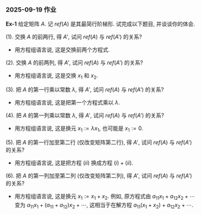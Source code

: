 ### 2025-09-19 作业

**Ex-1** 给定矩阵 $A$. 记 $ref(A)$ 是其最简行阶梯形. 试完成以下题目, 并谈谈你的体会.

(1). 交换 $A$ 的前两行, 得 $A'$, 试问 $ref(A)$ 与 $ref(A')$ 的关系?

- 用方程组语言说, 这是交换前两个方程式.

(2). 交换 $A$ 的前两列, 得 $A'$, 试问 $ref(A)$ 与 $ref(A')$ 的关系?

- 用方程组语言说, 这是交换 $x_1$ 和 $x_2$.

(3). 把 $A$ 的第一行乘以常数 $\lambda$, 得 $A'$, 试问 $ref(A)$ 与 $ref(A')$ 的关系?

- 用方程组语言说, 这是把第一个方程式乘以 $\lambda$.

(4). 把 $A$ 的第一列乘以常数 $\lambda$, 得 $A'$, 试问 $ref(A)$ 与 $ref(A')$ 的关系?

- 用方程组语言说, 这是换元 $x_1 := \lambda x_1$, 也可能是 $x_1 := 0$.

(5). 把 $A$ 的第一行加至第二行 (仅改变矩阵第二行), 得 $A'$, 试问 $ref(A)$ 与 $ref(A')$ 的关系?

- 用方程组语言说, 这是把方程 $(ii)$ 换成方程 $(i) + (ii)$.

(6). 把 $A$ 的第一列加至第二列 (仅改变矩阵第二列), 得 $A'$, 试问 $ref(A)$ 与 $ref(A')$ 的关系?

- 用方程组语言说, 这是换元 $x_1 := x_1 + x_2$. 例如, 原方程式由  $a_{11}x_1 +  a_{12}x_2  + \cdots$ 变为 $a_{11}x_1 + (a_{11} + a_{12})x_2  + \cdots$, 这相当于在解方程 $a_{11}(x_1+x_2) + a_{12}x_2  + \cdots$.
